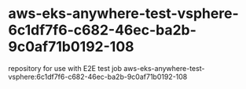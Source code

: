 # aws-eks-anywhere-test-vsphere-6c1df7f6-c682-46ec-ba2b-9c0af71b0192-108
repository for use with E2E test job aws-eks-anywhere-test-vsphere:6c1df7f6-c682-46ec-ba2b-9c0af71b0192-108
